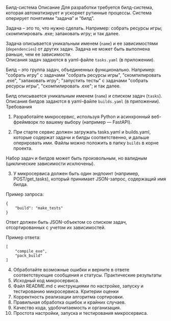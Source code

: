 Билд-система
Описание
Для разработки требуется билд-система, которая автоматизирует и ускоряет рутинные процессы.
Система оперирует понятиями “задача” и “билд”.

Задача – это то, что нужно сделать.
Например:
собрать ресурсы игры;
скомпилировать .exe;
запаковать игру;
и так далее.

Задача описывается уникальным именем (`name`) и ее зависимостями (`dependencies`) от других задач. Задача не может быть выполнена раньше, чем ее зависимости.   
Описания задач задаются в yaml-файле `tasks.yaml` (в приложении).

Билд – это группа задач, объединенных функционально.
Например:
"собрать игру" с задачами "собрать ресурсы игры", "скомпилировать .exe", "запаковать игру";
"запустить тесты" с задачами "собрать ресурсы игры", "скомпилировать .exe";
и так далее.

Билд описывается уникальным именем (`name`) и списком задач (`tasks`).
Описания билдов задаются в yaml-файле `builds.yaml` (в приложении).
Требования
1. Разработайте микросервис, используя Python и асинхронный веб-фреймворк по вашему выбору (например — FastAPI).

2. При старте сервис должен загружать tasks.yaml и builds.yaml, которые содержат задачи и билды соответственно, и дальше оперировать ими.
Файлы можно положить в папку `builds` в корне проекта.

Набор задач и билдов может быть произвольным, но валидным (циклические зависимости исключены).

3. У микросервиса должен быть один эндпоинт (например, POST/get_tasks), который принимает JSON-запрос, содержащий имя билда.

Пример запроса:
```
{
    "build": "make_tests"
}
```

Ответ должен быть JSON-объектом со списком задач, отсортированных с учетом их зависимостей.

Пример ответа:
```
[
    "compile_exe",
    "pack_build"
]
```

4. Обработайте возможные ошибки и верните в ответе соответствующие сообщения и статусы.
Практические результаты
1. Исходный код микросервиса.
2. Файл README.md с инструкциями по настройке, запуску и тестированию микросервиса.
Критерии оценки
1. Корректность реализации алгоритма сортировки.
2. Правильная обработка ошибок и крайних случаев.
3. Качество кода, удобочитаемость и организация.
4. Простота настройки, запуска и тестирования микросервиса.

